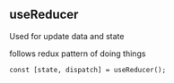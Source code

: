 ## useReducer

Used for update data and state

follows redux pattern of doing things

```
const [state, dispatch] = useReducer();
```